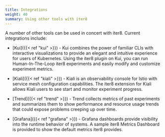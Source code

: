 ```yaml
---
title: Integrations
weight: 40
summary: Using other tools with iter8
---
```


A number of other tools can be used in concert with iter8. Current integrations include:

- [Kui]({{< ref "kui" >}}) - Kui combines the power of familiar CLIs with interactive visualizations to provide an elegant and intuitive experience for users of Kubernetes.
Using the iter8 plugin on Kui, you can run Human-In-The-Loop iter8 experiments and easily modify and customize experiment metrics.

- [Kiali]({{< ref "kiali" >}}) - Kiali is an observability console for Istio with service mesh configuration capabilities.
The iter8 extension for Kiali allows Kiali users to see start and monitor experiment progress.

- [Trend]({{< ref "trend" >}}) - Trend collects metrics of past experiments and summarizes them to show performance and resource usage trends that could expose problems creeping up over time.

- [Grafana]({{< ref "grafana" >}}) - Grafana dashboards provide visibility into the runtime behavior of systems. A sample iter8 Metrics Dashboard is provided to show the default metrics iter8 provides.

